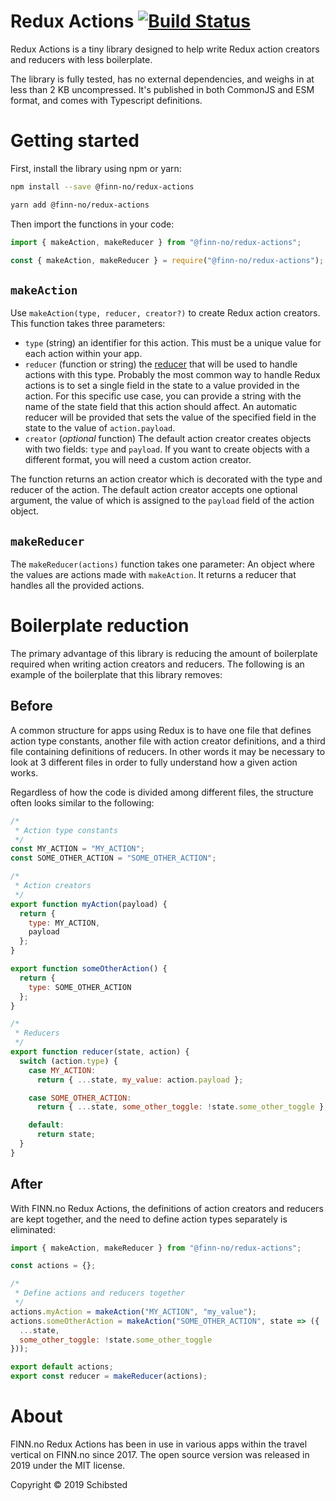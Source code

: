 # Redux Actions [![Build Status](https://travis-ci.org/finn-no/redux-actions.svg?branch=master)](https://travis-ci.org/finn-no/redux-actions)

Redux Actions is a tiny library designed to help write Redux action creators and reducers with less
boilerplate.

The library is fully tested, has no external dependencies, and weighs in at less than 2 KB
uncompressed. It's published in both CommonJS and ESM format, and comes with Typescript definitions.

# Getting started

First, install the library using npm or yarn:

```bash
npm install --save @finn-no/redux-actions
```

```bash
yarn add @finn-no/redux-actions
```

Then import the functions in your code:

```javascript
import { makeAction, makeReducer } from "@finn-no/redux-actions";
```

```javascript
const { makeAction, makeReducer } = require("@finn-no/redux-actions");
```

## `makeAction`

Use `makeAction(type, reducer, creator?)` to create Redux action creators. This function takes three
parameters:

- `type` (string) an identifier for this action. This must be a unique value for each action within
  your app.
- `reducer` (function or string) the [reducer](https://redux.js.org/basics/reducers) that will be
  used to handle actions with this type. Probably the most common way to handle Redux actions is to
  set a single field in the state to a value provided in the action. For this specific use case, you
  can provide a string with the name of the state field that this action should affect. An automatic
  reducer will be provided that sets the value of the specified field in the state to the value of
  `action.payload`.
- `creator` (_optional_ function) The default action creator creates objects with two fields: `type`
  and `payload`. If you want to create objects with a different format, you will need a custom
  action creator.

The function returns an action creator which is decorated with the type and reducer of the action.
The default action creator accepts one optional argument, the value of which is assigned to the
`payload` field of the action object.

## `makeReducer`

The `makeReducer(actions)` function takes one parameter: An object where the values are actions made
with `makeAction`. It returns a reducer that handles all the provided actions.

# Boilerplate reduction

The primary advantage of this library is reducing the amount of boilerplate required when writing
action creators and reducers. The following is an example of the boilerplate that this library
removes:

## Before

A common structure for apps using Redux is to have one file that defines action type constants,
another file with action creator definitions, and a third file containing definitions of reducers.
In other words it may be necessary to look at 3 different files in order to fully understand how a
given action works.

Regardless of how the code is divided among different files, the structure often looks similar to
the following:

```javascript
/*
 * Action type constants
 */
const MY_ACTION = "MY_ACTION";
const SOME_OTHER_ACTION = "SOME_OTHER_ACTION";

/*
 * Action creators
 */
export function myAction(payload) {
  return {
    type: MY_ACTION,
    payload
  };
}

export function someOtherAction() {
  return {
    type: SOME_OTHER_ACTION
  };
}

/*
 * Reducers
 */
export function reducer(state, action) {
  switch (action.type) {
    case MY_ACTION:
      return { ...state, my_value: action.payload };

    case SOME_OTHER_ACTION:
      return { ...state, some_other_toggle: !state.some_other_toggle };

    default:
      return state;
  }
}
```

## After

With FINN.no Redux Actions, the definitions of action creators and reducers are kept together, and
the need to define action types separately is eliminated:

```javascript
import { makeAction, makeReducer } from "@finn-no/redux-actions";

const actions = {};

/*
 * Define actions and reducers together
 */
actions.myAction = makeAction("MY_ACTION", "my_value");
actions.someOtherAction = makeAction("SOME_OTHER_ACTION", state => ({
  ...state,
  some_other_toggle: !state.some_other_toggle
}));

export default actions;
export const reducer = makeReducer(actions);
```

# About

FINN.no Redux Actions has been in use in various apps within the travel vertical on FINN.no
since 2017. The open source version was released in 2019 under the MIT license.

Copyright © 2019 Schibsted
